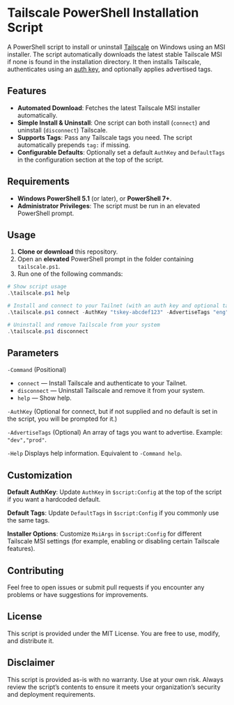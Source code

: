 # Tailscale PowerShell Installation Script

A PowerShell script to install or uninstall [Tailscale](https://tailscale.com/) on Windows using an MSI installer. The script automatically downloads the latest stable Tailscale MSI if none is found in the installation directory. It then installs Tailscale, authenticates using an [auth key](https://tailscale.com/kb/1085/auth-keys/), and optionally applies advertised tags.

## Features

- **Automated Download**: Fetches the latest Tailscale MSI installer automatically.
- **Simple Install & Uninstall**: One script can both install (`connect`) and uninstall (`disconnect`) Tailscale.
- **Supports Tags**: Pass any Tailscale tags you need. The script automatically prepends `tag:` if missing.
- **Configurable Defaults**: Optionally set a default `AuthKey` and `DefaultTags` in the configuration section at the top of the script.

## Requirements

- **Windows PowerShell 5.1** (or later), or **PowerShell 7+**.
- **Administrator Privileges**: The script must be run in an elevated PowerShell prompt.

## Usage

1. **Clone or download** this repository.
2. Open an **elevated** PowerShell prompt in the folder containing `tailscale.ps1`.
3. Run one of the following commands:

```powershell
# Show script usage
.\tailscale.ps1 help

# Install and connect to your Tailnet (with an auth key and optional tags)
.\tailscale.ps1 connect -AuthKey "tskey-abcdef123" -AdvertiseTags "eng","prod"

# Uninstall and remove Tailscale from your system
.\tailscale.ps1 disconnect
```

## Parameters
`-Command` (Positional)
- `connect` — Install Tailscale and authenticate to your Tailnet.
- `disconnect` — Uninstall Tailscale and remove it from your system.
- `help` — Show help.

`-AuthKey`
(Optional for connect, but if not supplied and no default is set in the script, you will be prompted for it.)

`-AdvertiseTags`
(Optional) An array of tags you want to advertise. Example: `"dev","prod"`.

`-Help`
Displays help information. Equivalent to `-Command help`.

## Customization
**Default AuthKey**: Update `AuthKey` in `$script:Config` at the top of the script if you want a hardcoded default.

**Default Tags**: Update `DefaultTags` in `$script:Config` if you commonly use the same tags.

**Installer Options**: Customize `MsiArgs` in `$script:Config` for different Tailscale MSI settings (for example, enabling or disabling certain Tailscale features).

## Contributing
Feel free to open issues or submit pull requests if you encounter any problems or have suggestions for improvements.

## License
This script is provided under the MIT License. You are free to use, modify, and distribute it.

## Disclaimer
This script is provided as-is with no warranty. Use at your own risk. Always review the script’s contents to ensure it meets your organization’s security and deployment requirements.